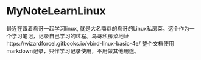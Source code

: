 # MyNoteLearnLinux
最近在跟着鸟哥一起学习linux, 就是大名鼎鼎的鸟哥的Linux私房菜。这个作为一个学习笔记，记录自己学习的过程。鸟哥私房菜地址https://wizardforcel.gitbooks.io/vbird-linux-basic-4e/
整个文档使用markdown记录，只作学习记录使用，不用做其他用途。
